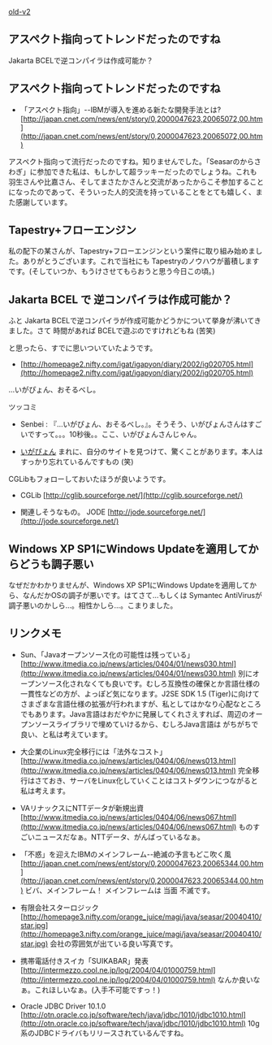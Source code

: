 [old-v2](ig040414-orig.html)

## アスペクト指向ってトレンドだったのですね

Jakarta BCELで逆コンパイラは作成可能か？

## アスペクト指向ってトレンドだったのですね

* 「アスペクト指向」--IBMが導入を進める新たな開発手法とは?
  [http://japan.cnet.com/news/ent/story/0,2000047623,20065072,00.htm](http://japan.cnet.com/news/ent/story/0,2000047623,20065072,00.htm)

アスペクト指向って流行だったのですね。知りませんでした。「Seasarのからさわぎ」に参加できた私は、もしかして超ラッキーだったのでしょうね。これも 羽生さんや比嘉さん、そしてまさたかさんと交流があったからこそ参加することになったのであって、そういった人的交流を持っていることをとても嬉しく、また感謝しています。

## Tapestry+フローエンジン

私の配下の某さんが、Tapestry+フローエンジンという案件に取り組み始めました。ありがとうございます。これで当社にも Tapestryのノウハウが蓄積しますです。(そしていつか、もうけさせてもらおうと思う今日この頃。)

## Jakarta BCEL で 逆コンパイラは作成可能か？

ふと Jakarta BCELで逆コンパイラが作成可能かどうかについて挙身が沸いてきました。さて 時間があれば BCELで遊ぶのですけれどもね (苦笑)

と思ったら、すでに思いついていたようです。

* [http://homepage2.nifty.com/igat/igapyon/diary/2002/ig020705.html](http://homepage2.nifty.com/igat/igapyon/diary/2002/ig020705.html)

…いがぴょん、おそるべし。

ツッコミ

* Senbei : 『…いがぴょん、おそるべし。』。そうそう、いがぴょんさんはすごいですって。。。10秒後。。ここ、いがぴょんさんじゃん。
  
* [いがぴょん](http://www.igapyon.jp/igapyon/diary/memo/memoigapyon.html) まれに、自分のサイトを見つけて、驚くことがあります。本人はすっかり忘れているんですもの (笑)

CGLibもフォローしておいたほうが良いようです。

* CGLib
  [http://cglib.sourceforge.net/](http://cglib.sourceforge.net/)
  
* 関連しそうなもの。
  JODE
  [http://jode.sourceforge.net/](http://jode.sourceforge.net/)

## Windows XP SP1にWindows Updateを適用してからどうも調子悪い

なぜだかわかりませんが、Windows XP SP1にWindows Updateを適用してから、なんだかOSの調子が悪いです。はてさて…もしくは Symantec AntiVirusが調子悪いのかしら…。相性かしら…。こまりました。

## リンクメモ

* Sun、「Javaオープンソース化の可能性は残っている」
  [http://www.itmedia.co.jp/news/articles/0404/01/news030.html](http://www.itmedia.co.jp/news/articles/0404/01/news030.html)
  別にオープンソース化されなくても良いです。むしろ互換性の確保とか言語仕様の一貫性などの方が、よっぽど気になります。J2SE
  SDK 1.5 (Tiger)に向けて さまざまな言語仕様の拡張が行われますが、私としてはかなり心配なところでもあります。Java言語はおだやかに発展してくれさえすれば、周辺のオープンソースライブラリで埋めていけるから、むしろJava言語は
  がちがちで良い、と私は考えています。
  
* 大企業のLinux完全移行には「法外なコスト」
  [http://www.itmedia.co.jp/news/articles/0404/06/news013.html](http://www.itmedia.co.jp/news/articles/0404/06/news013.html)
  完全移行はさておき、サーバをLinux化していくことはコストダウンにつながると私は考えます。
  
* VAリナックスにNTTデータが新規出資
  [http://www.itmedia.co.jp/news/articles/0404/06/news067.html](http://www.itmedia.co.jp/news/articles/0404/06/news067.html)
  ものすごいニュースだなぁ。NTTデータ、がんばっているなぁ。
  
* 「不惑」を迎えたIBMのメインフレーム--絶滅の予言もどこ吹く風
  [http://japan.cnet.com/news/ent/story/0,2000047623,20065344,00.htm](http://japan.cnet.com/news/ent/story/0,2000047623,20065344,00.htm)
  ビバ、メインフレーム！ メインフレームは 当面 不滅です。
  
* 有限会社スターロジック
  [http://homepage3.nifty.com/orange_juice/magi/java/seasar/20040410/star.jpg](http://homepage3.nifty.com/orange_juice/magi/java/seasar/20040410/star.jpg)
  会社の雰囲気が出ている良い写真です。
  
* 携帯電話付きスイカ「SUIKABAR」発表
  [http://intermezzo.cool.ne.jp/log/2004/04/01000759.html](http://intermezzo.cool.ne.jp/log/2004/04/01000759.html)
  なんか良いなぁ。これほしいなぁ。(入手不可能ですっ！)
  
* Oracle JDBC Driver 10.1.0 
  [http://otn.oracle.co.jp/software/tech/java/jdbc/1010/jdbc1010.html](http://otn.oracle.co.jp/software/tech/java/jdbc/1010/jdbc1010.html)
  10g系のJDBCドライバもリリースされているんですね。